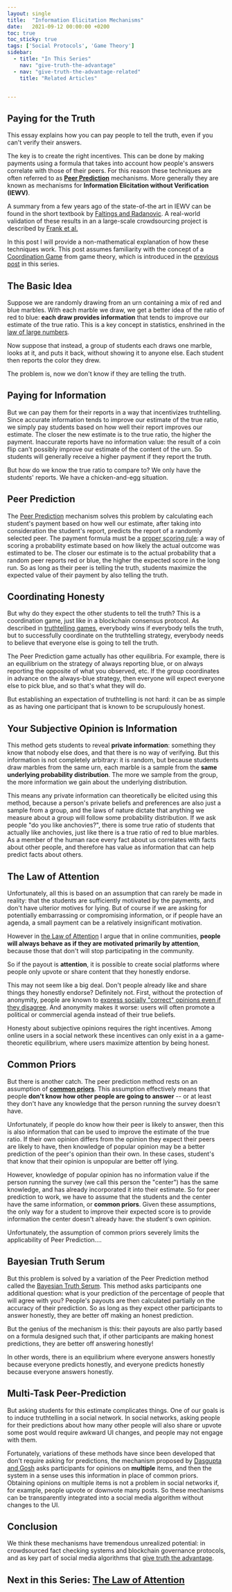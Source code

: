 ```yaml
---
layout: single
title:  "Information Elicitation Mechanisms"
date:   2021-09-12 00:00:00 +0200
toc: true
toc_sticky: true
tags: ['Social Protocols', 'Game Theory']
sidebar:
  - title: "In This Series"
    nav: "give-truth-the-advantage"
  - nav: "give-truth-the-advantage-related"
    title: "Related Articles"


---
```


## Paying for the Truth

<!--
[TODO: link to studies with emperical verification of these methods]
https://journals.plos.org/plosone/article?id=10.1371/journal.pone.0177385
-->

This essay explains how you can pay people to tell the truth, even if you can't verify their answers. 

The key is to create the right incentives. This can be done by making payments using a formula that takes into account how people's answers correlate with those of their peers. For this reason these techniques are often referred to as [**Peer Prediction**](https://presnick.people.si.umich.edu/papers/elicit/FinalPrePub.pdf) mechanisms. More generally they are known as mechanisms for **Information Elicitation without Verification (IEWV)**. 

A summary from a few years ago of the state-of-the art in IEWV can be found in the short textbook by [Faltings and Radanovic](https://www.amazon.com/Game-Theory-Data-Science-Intelligence/dp/1627057293). A real-world validation of these results in an a large-scale crowdsourcing project is described by [Frank et al.](https://journals.plos.org/plosone/article?id=10.1371/journal.pone.0177385)

In this post I will provide a non-mathematical explanation of how these techniques work. This post assumes familiarity with the concept of a [Coordination Game](https://en.wikipedia.org/wiki/Coordination_game) from game theory, which is introduced in the [previous post](/truthtelling-games) in this series.

## The Basic Idea

Suppose we are randomly drawing from an urn containing a mix of red and blue marbles. With each marble we draw, we get a better idea of the ratio of red to blue: **each draw provides information** that tends to improve our estimate of the true ratio. This is a key concept in statistics, enshrined in the [law of large numbers](https://www.britannica.com/science/law-of-large-numbers).

Now suppose that instead, a group of students each draws one marble, looks at it, and puts it back, without showing it to anyone else. Each student then reports the color they drew. 

The problem is, now we don't know if they are telling the truth.

## Paying for Information

But we can pay them for their reports in a way that incentivizes truthtelling. Since accurate information tends to improve our estimate of the true ratio, we simply pay students based on how well their report improves our estimate. The closer the new estimate is to the true ratio, the higher the payment. Inaccurate reports have no information value: the result of a coin flip can't possibly improve our estimate of the content of the urn. So students will generally receive a higher payment if they report the truth.

But how do we know the true ratio to compare to? We only have the students' reports. We have a chicken-and-egg situation.

## Peer Prediction

The [Peer Prediction](https://presnick.people.si.umich.edu/papers/elicit/FinalPrePub.pdf) mechanism solves this problem by calculating each student's payment based on how well our estimate, after taking into consideration the student's report, predicts the report of a randomly selected peer. The payment formula must be a [proper scoring rule](https://www.lesswrong.com/tag/scoring-rule): a way of scoring a probability estimate based on how likely the actual outcome was estimated to be. The closer our estimate is to the actual probability that a random peer reports red or blue, the higher the expected score in the long run. So as long as their peer is telling the truth, students maximize the expected value of their payment by also telling the truth.

<!--
[TODO: aside with log example]
-->

## Coordinating Honesty

But why do they expect the other students to tell the truth? This is a coordination game, just like in a blockchain consensus protocol. As described in [truthtelling games](/truthtelling-games), everybody wins if everybody tells the truth, but to successfully coordinate on the truthtelling strategy, everybody needs to believe that everyone else is going to tell the truth.

The Peer Prediction game actually has other equilibria. For example, there is an equilibrium on the strategy of always reporting blue, or on always reporting the opposite of what you observed, etc. If the group coordinates in advance on the always-blue strategy, then everyone will expect everyone else to pick blue, and so that's what they will do.

But establishing an expectation of truthtelling is not hard: it can be as simple as as having one participant that is known to be scrupulously honest. 


## Your Subjective Opinion is Information

This method gets students to reveal **private information**: something they know that nobody else does, and that there is no way of verifying. But this information is not completely arbitrary: it is random, but because students draw marbles from the same urn, each marble is a sample from the **same underlying probability distribution**. The more we sample from the group, the more information we gain about the underlying distribution.

This means any private information can theoretically be elicited using this method, because a person's private beliefs and preferences are also just a sample from a group, and the laws of nature dictate that anything we measure about a group will follow some probability distribution. If we ask people "do you like anchovies?", there is some true ratio of students that actually like anchovies, just like there is a true ratio of red to blue marbles. As a member of the human race every fact about us correlates with facts about other people, and therefore has value as information that can help predict facts about others.

## The Law of Attention

Unfortunately, all this is based on an assumption that can rarely be made in reality: that the students are sufficiently motivated by the payments, and don't have ulterior motives for lying. But of course if we are asking for potentially embarrassing or compromising information, or if people have an agenda, a small payment can be a relatively insignificant motivation. 

However in [the Law of Attention](/the-law-of-attention) I argue that in online communities, **people will always behave as if they are motivated primarily by attention**, because those that don't will stop participating in the community.

So if the payout is **attention**, it is possible to create social platforms where people only upvote or share content that they honestly endorse.

This may not seem like a big deal. Don't people already like and share things they honestly endorse? Definitely not. First, without the protection of anonymity, people are known to [express socially "correct" opinions even if they disagree](https://en.wikipedia.org/wiki/Preference_falsification#:~:text=Preference%20falsification%20is%20the%20act,preference%20is%20more%20acceptable%20socially.). And anonymity makes it worse: users will often promote a political or commercial agenda instead of their true beliefs.

Honesty about subjective opinions requires the right incentives. Among online users in a social network these incentives can only exist in a a game-theoretic equilibrium, where users maximize attention by being honest.


## Common Priors

But there is another catch. The peer prediction method rests on an assumption of [**common priors**](https://economics.mit.edu/files/17484). This assumption effectively means that people **don't know how other people are going to answer** -- or at least they don't have any knowledge that the person running the survey doesn't have.

Unfortunately, if people do know how their peer is likely to answer, then this is also information that can be used to improve the estimate of the true ratio. If their own opinion differs from the opinion they expect their peers are likely to have, then knowledge of popular opinion may be a better prediction of the peer's opinion than their own. In these cases, student's that know that their opinion is unpopular are better off lying.

However, knowledge of popular opinion has no information value if the person running the survey (we call this person the "center") has the same knowledge, and has already incorporated it into their estimate. So for peer prediction to work, we have to assume that the students and the center have the same information, or **common priors**. Given these assumptions, the only way for a student to improve their expected score is to provide information the center doesn't already have: the student's own opinion.

Unfortunately, the assumption of common priors severely limits the applicability of Peer Prediction....

## Bayesian Truth Serum

But this problem is solved by a variation of the Peer Prediction method called the [Bayesian Truth Serum](https://economics.mit.edu/files/1966). This method asks participants one additional question: what is your prediction of the percentage of people that will agree with you? People's payouts are then calculated partially on the accuracy of their prediction. So as long as they expect other participants to answer honestly, they are better off making an honest prediction. 

But the genius of the mechanism is this: their payouts are also partly based on a formula designed such that, if other participants are making honest predictions, they are better off answering honestly! 

In other words, there is an equilibrium where everyone answers honestly because everyone predicts honestly, and everyone predicts honestly because everyone answers honestly.

## Multi-Task Peer-Prediction

But asking students for this estimate complicates things. One of our goals is to induce truthtelling in a social network. In social networks, asking people for their predictions about how many other people will also share or upvote some post would require awkward UI changes, and people may not engage with them.

Fortunately, variations of these methods have since been developed that don't require asking for predictions, the mechanism proposed by [Dasgupta and Gosh](https://arxiv.org/pdf/1303.0799.pdf)  asks participants for opinions on **multiple** items, and then the system in a sense uses this information in place of common priors. Obtaining opinions on multiple items is not a problem in social networks if, for example, people upvote or downvote many posts. So these mechanisms can be transparently integrated into a social media algorithm without changes to the UI.

## Conclusion

We think these mechanisms have tremendous unrealized potential: in crowdsourced fact checking systems and blockchain governance protocols, and as key part of social media algorithms that [give truth the advantage](/give-truth-the-advantage).

## Next in this Series: [The Law of Attention](/the-law-of-attention)

